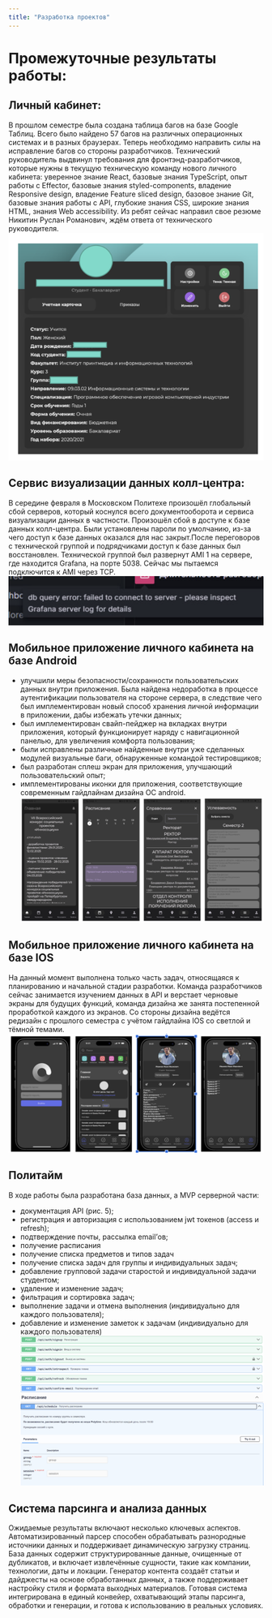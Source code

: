 ```yaml
---
title: "Разработка проектов"
---
```

# Промежуточные результаты работы:

## Личный кабинет:
В прошлом семестре была создана таблица багов на базе Google Таблиц. Всего было найдено 57 багов на различных операционных системах и в разных браузерах. Теперь необходимо направить силы на исправление багов со стороны разработчиков. Технический руководитель выдвинул требования для фронтэнд-разработчиков, которые нужны в текущую техническую команду нового личного кабинета: уверенное знание React, базовые знания TypeScript, опыт работы с Effector, базовые знания styled-components, владение Responsive design, владение Feature sliced design, базовое знание Git, базовые знания работы с API, глубокие знания CSS, широкие знания HTML, знания Web accessibility. Из ребят сейчас направил свое резюме Никитин Руслан Романович, ждём ответа от технического руководителя.
![Результат нового личного кабинеты](newversion.png)

## Сервис визуализации данных колл-центра:
В середине февраля в Московском Политехе произошёл глобальный сбой серверов, который коснулся всего документооборота и сервиса визуализации данных в частности. Произошёл сбой в доступе к базе данных колл-центра. Были установлены пароли по умолчанию, из-за чего доступ к базе данных оказался для нас закрыт.После переговоров с технической группой и подрядчиками доступ к базе данных был восстановлен. Технической группой был развернут AMI 1 на сервере, где находится Grafana, на порте 5038. Сейчас мы пытаемся подключится к AMI через TCP.
![Ошибка доступа к базе данных колл-центра](callcenter.png)

## Мобильное приложение личного кабинета на базе Android
- улучшили меры безопасности/сохранности пользовательских данных внутри приложения. Была найдена недоработка в процессе аутентификации пользователя на стороне сервера, в следствие чего был имплементирован новый способ хранения личной информации в приложении, дабы избежать утечки данных;
- был имплементирован свайп-пейджер на вкладках внутри приложения, который функционирует наряду с навигационной панелью, для увеличения комфорта пользования;
- были исправлены различные найденные внутри уже сделанных модулей визуальные баги, обнаруженные командой тестировщиков;
- был разработан сплеш экран для приложения, улучшающий пользовательский опыт;
- имплементированы иконки для приложения, соответствующие современным гайдлайнам дизайна ОС android.
![Промежуточный результат](android.png)

## Мобильное приложение личного кабинета на базе IOS
На данный момент выполнена только часть задач, относящаяся к планированию и начальной стадии разработки. Команда разработчиков сейчас занимается изучением данных в API и верстает черновые экраны для будущих функций, команда дизайна же занята постепенной проработкой каждого из экранов.
Со стороны дизайна ведётся редизайн с прошлого семестра с учётом гайдлайна IOS со светлой и тёмной темами.
![Страницы «Главная», «Расписание» и «Профиль»](mobilnoe.png)

## Политайм
В ходе работы была разработана база данных, а MVP серверной части:
- документация API (рис. 5);
- регистрация и авторизация с использованием jwt токенов (access и refresh);
- подтверждение почты, рассылка email’ов;
- получение расписания
- получение списка предметов и типов задач
- получение списка задач для группы и индивидуальных задач;
- добавление групповой задачи старостой и индивидуальной задачи студентом;
- удаление и изменение задач;
- фильтрация и сортировка задач;
- выполнение задачи и отмена выполнения (индивидуально для каждого пользователя);
- добавление и изменение заметок к задачам (индивидуально для каждого пользователя)
![API аутентификации](api.png)
![API расписания](rasp.png)

## Система парсинга и анализа данных
Ожидаемые результаты включают несколько ключевых аспектов. Автоматизированный парсер способен обрабатывать разнородные источники данных и поддерживает динамическую загрузку страниц. База данных содержит структурированные данные, очищенные от дубликатов, и включает извлечённые сущности, такие как компании, технологии, даты и локации. Генератор контента создаёт статьи и дайджесты на основе обработанных данных, а также поддерживает настройку стиля и формата выходных материалов. Готовая система интегрирована в единый конвейер, охватывающий этапы парсинга, обработки и генерации, и готова к использованию в реальных условиях.





